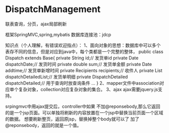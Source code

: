 # DispatchManagement
联表查询，分页，ajax局部刷新

框架SpringMVC,spring,mybatis
数据库连接池：jdcp


知识点（个人理解，有错误欢迎指点）：
1、面向对象的思想：数据库中可以多个表存不同的信息，但是对应到java中，每个类都是一个完整的整体，
public class Dispatch extends Base{
	private String id;// 发货单id
	private Date dispatchDate;// 发货时间
	private double sum;// 发货单金额
	private Date addtime;// 发货单新增时间
	private Recipients recipients;// 收件人
	private List<DispatchDetailed> dispatchDetailedList;// 发货单明细
	private DispatchDetailed dispatchDetailed;// 用于查询时放查询条件
  ...
  }
2、mapper文件中association对应单个复杂对象，collection对应复杂对象的集合。
3、ajax
   ajax需要jquery.js支持。
   
   srpingmvc中用ajax提交后，controller中如果
   不加@reponsebody,那么它返回的是一个jsp页面。可以单独将刷新的内容放置在一个jsp中替换当前页面一个区域的数据。
想要刷新整页，返回原jsp，替换掉整个body就可以了
   加了@reponsebody，返回的就是一个值。

